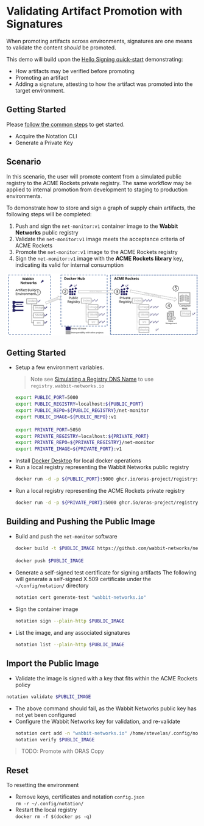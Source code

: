 # Validating Artifact Promotion with Signatures

When promoting artifacts across environments, signatures are one means to validate the content _should_ be promoted.

This demo will build upon the [Hello Signing quick-start](./hello-signing.md) demonstrating:
 - How artifacts may be verified before promoting
 - Promoting an artifact
 - Adding a signature, attesting to how the artifact was promoted into the target environment.

## Getting Started

Please [follow the common steps](./common-steps.md) to get started.
- Acquire the Notation CLI
- Generate a Private Key

## Scenario

In this scenario, the user will promote content from a simulated public registry to the ACME Rockets private registry. The same workflow may be applied to internal promotion from development to staging to production environments.

To demonstrate how to store and sign a graph of supply chain artifacts, the following steps will be completed:

1. Push and sign the `net-monitor:v1` container image to the **Wabbit Networks** public registry
2. Validate the `net-monitor:v1` image meets the acceptance criteria of ACME Rockets
3. Promote the `net-monitor:v1` image to the ACME Rockets registry
4. Sign the `net-monitor:v1` image with the **ACME Rockets library** key, indicating its valid for internal consumption

![](../media/notary-e2e-scenarios.svg)

## Getting Started
- Setup a few environment variables.  
  >Note see [Simulating a Registry DNS Name](#simulating-a-registry-dns-name) to use `registry.wabbit-networks.io`
  ```bash
  export PUBLIC_PORT=5000
  export PUBLIC_REGISTRY=localhost:${PUBLIC_PORT}
  export PUBLIC_REPO=${PUBLIC_REGISTRY}/net-monitor
  export PUBLIC_IMAGE=${PUBLIC_REPO}:v1

  export PRIVATE_PORT=5050
  export PRIVATE_REGISTRY=localhost:${PRIVATE_PORT}
  export PRIVATE_REPO=${PRIVATE_REGISTRY}/net-monitor
  export PRIVATE_IMAGE=${PRIVATE_PORT}:v1
  ```
- Install [Docker Desktop](https://www.docker.com/products/docker-desktop) for local docker operations
- Run a local registry representing the Wabbit Networks public registry
  ```bash
  docker run -d -p ${PUBLIC_PORT}:5000 ghcr.io/oras-project/registry:latest
  ```
- Run a local registry representing the ACME Rockets private registry
  ```bash
  docker run -d -p ${PRIVATE_PORT}:5000 ghcr.io/oras-project/registry:latest
  ```
## Building and Pushing the Public Image

- Build and push the `net-monitor` software
  ```bash
  docker build -t $PUBLIC_IMAGE https://github.com/wabbit-networks/net-monitor.git#main

  docker push $PUBLIC_IMAGE
  ```
- Generate a self-signed test certificate for signing artifacts
  The following will generate a self-signed X.509 certificate under the `~/config/notation/` directory
  ```bash
  notation cert generate-test "wabbit-networks.io"
  ```
- Sign the container image
  ```bash
  notation sign --plain-http $PUBLIC_IMAGE
  ```
- List the image, and any associated signatures
  ```bash
  notation list --plain-http $PUBLIC_IMAGE
  ```

## Import the Public Image

- Validate the image is signed with a key that fits within the ACME Rockets policy
 ```bash
 notation validate $PUBLIC_IMAGE
 ```
- The above command should fail, as the Wabbit Networks public key has not yet been configured
- Configure the Wabbit Networks key for validation, and re-validate
  ```bash
  notation cert add -n "wabbit-networks.io" /home/stevelas/.config/notation/certificate/wabbit-networks.io.crt
  notation verify $PUBLIC_IMAGE
  ``` 
> TODO: Promote with ORAS Copy

## Reset
To resetting the environment

- Remove keys, certificates and notation `config.json`  
  `rm -r ~/.config/notation/`
- Restart the local registry  
  `docker rm -f $(docker ps -q)`


[notation-releases]:      https://github.com/shizhMSFT/notation/releases/tag/v0.5.0
[artifact-manifest]:      https://github.com/oras-project/artifacts-spec/blob/main/artifact-manifest.md
[cncf-distribution]:      https://github.com/oras-project/distribution